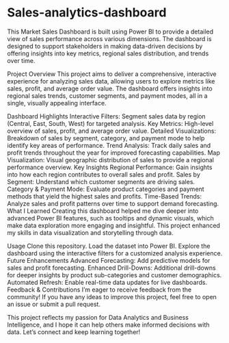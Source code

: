 # Sales-analytics-dashboard
This Market Sales Dashboard is built using Power BI to provide a detailed view of sales performance across various dimensions. The dashboard is designed to support stakeholders in making data-driven decisions by offering insights into key metrics, regional sales distribution, and trends over time.

Project Overview
This project aims to deliver a comprehensive, interactive experience for analyzing sales data, allowing users to explore metrics like sales, profit, and average order value. The dashboard offers insights into regional sales trends, customer segments, and payment modes, all in a single, visually appealing interface.

Dashboard Highlights
Interactive Filters: Segment sales data by region (Central, East, South, West) for targeted analysis.
Key Metrics: High-level overview of sales, profit, and average order value.
Detailed Visualizations: Breakdown of sales by segment, category, and payment mode to help identify key areas of performance.
Trend Analysis: Track daily sales and profit trends throughout the year for improved forecasting capabilities.
Map Visualization: Visual geographic distribution of sales to provide a regional performance overview.
Key Insights
Regional Performance: Gain insights into how each region contributes to overall sales and profit.
Sales by Segment: Understand which customer segments are driving sales.
Category & Payment Mode: Evaluate product categories and payment methods that yield the highest sales and profits.
Time-Based Trends: Analyze sales and profit patterns over time to support demand forecasting.
What I Learned
Creating this dashboard helped me dive deeper into advanced Power BI features, such as tooltips and dynamic visuals, which make data exploration more engaging and insightful. This project enhanced my skills in data visualization and storytelling through data.

Usage
Clone this repository.
Load the dataset into Power BI.
Explore the dashboard using the interactive filters for a customized analysis experience.
Future Enhancements
Advanced Forecasting: Add predictive models for sales and profit forecasting.
Enhanced Drill-Downs: Additional drill-downs for deeper insights by product sub-categories and customer demographics.
Automated Refresh: Enable real-time data updates for live dashboards.
Feedback & Contributions
I’m eager to receive feedback from the community! If you have any ideas to improve this project, feel free to open an issue or submit a pull request.

This project reflects my passion for Data Analytics and Business Intelligence, and I hope it can help others make informed decisions with data. Let’s connect and keep learning together!

